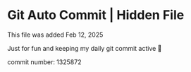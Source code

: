 # Git Auto Commit | Hidden File

This file was added Feb 12, 2025

Just for fun and keeping my daily git commit active 🤪

commit number: 1325872
